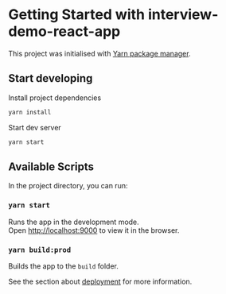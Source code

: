 # Getting Started with interview-demo-react-app

This project was initialised with [Yarn package manager](https://yarnpkg.com/).

## Start developing

Install project dependencies

```sh
yarn install
```

Start dev server

```sh
yarn start
```

## Available Scripts

In the project directory, you can run:

### `yarn start`

Runs the app in the development mode.\
Open [http://localhost:9000](http://localhost:9000) to view it in the browser.

### `yarn build:prod`

Builds the app to the `build` folder.

See the section about [deployment](https://facebook.github.io/create-react-app/docs/deployment) for more information.
